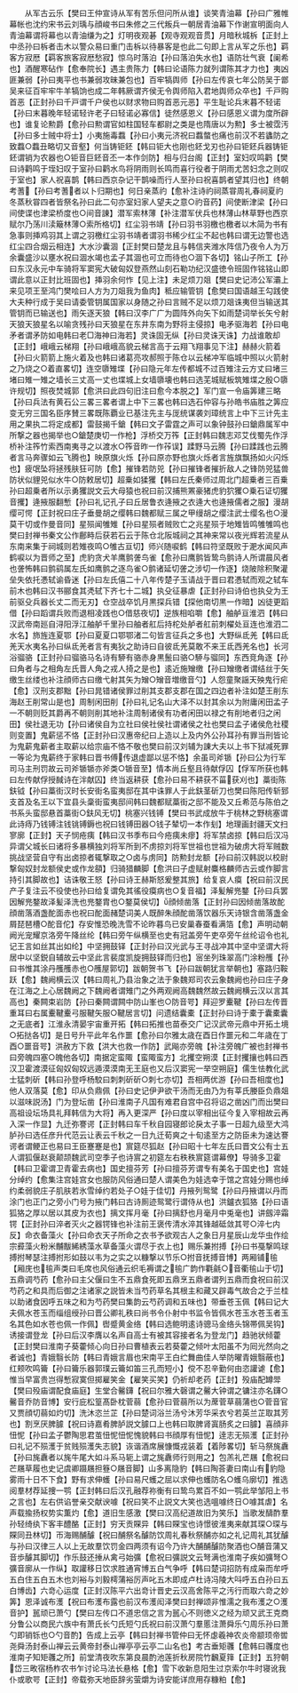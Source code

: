<!-- { "loadSidebar": true } -->
　　从军古云乐【樊曰王仲宣诗从军有苦乐但问所从谁】谈笑青油幕【孙曰广雅帷幕帐也沈约宋书云刘瑀与顔峻书曰朱修之三代叛兵一朝居青油幕下作谢宣明面向人青油幕谓将幕也以青油缣为之】灯明夜观碁【观寺观观音贯】月暗秋城柝【正封上中丞孙曰柝者击木以警众易曰重门击柝以待暴客是也此二句即上言从军之乐也】羁客方寂厯【羁客旅客寂厯愁寂】惊乌时落泊【孙曰落泊失水也】语防壮气衰【阑希也】酒醒寒砧作【愈奉院长】遇主贵陈力【韩曰论语陈力就列谓陈其才力也】夷凶匪兼弱【孙曰夷平也书兼弱攻昧兼包也】百牢犒舆师【孙曰左传哀七年公防吴于鄫吴来征百牢牢牛羊犒饷也成二年韩厥谓齐侯无令舆师陷入君地舆师众卒也】千戸购首恶【正封孙曰千戸谓千户侯也以财求物曰购首恶元恶】平生耻论兵末暮不轻诺【孙曰末暮晚年轻诺轻许老子曰轻诺必寡信】徒然感恩义【孙曰感恩义谓为度所辟也】谁复论勲爵【愈孙曰勲谓官如柱国轻车都尉之类是也隋唐以为勲】多士被霑汚【孙曰多士贼中将士】小夷施毒蠚【孙曰小夷元济祝曰蠚螫也痛也前汉不若蠭防之致蠚○蠚丑略切又音壑】何当铸钜鉟【韩曰钜大也刚也鉟戈刃也孙曰钜鉟兵器铸钜鉟谓销为农器也○钜音巨鉟音丕一本作剑防】相与归台阁【正封】室妇叹鸣鹳【樊曰诗鹳鸣于垤妇叹于室孙曰鹳水鸟将阴雨则长鸣而喜行役者于阴雨尤苦妇念之则叹于室也】家人祝喜鹊【韩曰西京杂记干鹊噪而行人至孙曰祝喜鹊者望其归也】终朝考蓍【孙曰考蓍者以卜归期也】何日亲蒸礿【愈补注诗礿祠蒸甞周礼春祠夏礿冬蒸秋甞四者皆祭名孙曰此二句亦室妇家人望夫之意○礿音药】间使断津梁【孙曰间使谍也津梁桥度也○间音諌】潜军索林薄【补注潜军伏兵也林薄山林草野也西京赋尔乃荡川渎簸林薄○索所格切】红尘羽书靖【孙曰羽书羽檄也檄者以木简为书有急事则挿鸡羽其上谓之羽檄红尘羽书靖者谓羽书稀少红尘不起也韩曰谓无边警也选红尘四合烟云相连】大水沙囊涸【正封樊曰楚龙且与韩信夹潍水阵信乃夜令人为万余囊盛沙以壅水祝曰涸水竭也孟子其涸也可立而待也○涸下各切】铭山子所工【孙曰东汉永元中车骑将军窦宪大破匈奴登燕然山刻石勒功纪汉盛徳令班固作铭铭山即谓此意以正封比班固也】挿羽余何怍【见上注】未足烦刀爼【樊曰史记沛公军灞上来见项王至鸿门樊哙曰人方为刀爼我为鱼肉】秪应输管钥【愈樊曰国语越王勾践使大夫种行成于吴曰请委管钥属国家以身随之孙曰言贼不足以烦刀爼诛夷但当输送其管钥而已输送也】雨矢逐天狼【韩曰汉李广广为圆阵外向矢下如雨楚词举长矢兮射天狼天狼星名以喻贪残孙曰天狼星在东井东南为野将主侵掠】电矛驱海若【孙曰电矛者谓矛防如电韩曰老□海神曰海若】灵诛固无纵【孙曰灵诛天诛】力战谁敢却【正封】峨峨云梯翔【孙曰峨峨高貌云梯言高于云翔飞翔事见下注】赫赫火箭着【孙曰火箭箭上施火着及也韩曰诸葛亮攻郝照于陈仓以云梯冲军临城中照以火箭射之乃烧之○着直畧切】连空隳雉堞【孙曰隐元年左传都城不过百雉注云方丈曰堵三堵曰雉一雉之墙长三丈高一丈也堞城上女墙隳壊也韩曰选芜城赋板筑雉堞之殷○隳许规切】照夜焚城郭【愈洪曰此四句旧注曰愈今本脱之】军门宣一令庙筭建三略【孙曰兵法有黄石公三畧三畧者谓上中下三畧也韩曰选石仲容与孙皓书庙胜之筭应变无穷三国名臣序賛三畧既陈覇业已基注先主与厐统谋袭刘璋统言上中下三计先主用之果执二将定成都】雷鼓揭千鎗【韩曰文子雷霆之声可以象钟鼓孙曰鎗鼎属军中所撃之器也揭举也○鎗楚庚切一作枪】浮桥交万筰【正封韩曰魏志邓艾伐蜀先作浮桥补注筰竹索西南夷寻之以渡水○筰音昨一作莋误】蹂野马云腾【孙曰蹂践也云腾者言马奔骤如云飞腾也】映原旗火烁【孙曰原亦野也旗火烁者言旌旗飘扬如火闪烁也】疲氓坠将拯残肤狂可防【愈】摧锋若防兕【孙曰摧锋者摧折敌人之锋防兕猛兽防状似貍兕似水牛○防敕居切】超乗如猱玃【韩曰左氏秦师过周北门超乗者三百乗孙曰超乗者所以示勇玃説文云大母猿也祝曰前汉捕熊罴豪猪虎豹狖玃○乗石证切玃音攫】逄掖服翻慙【孙曰礼记孔子曰丘居鲁衣逄掖之衣逄大也逄掖儒者之服】漫胡缨可愕【正封祝曰庄子垂曼胡之缨韩曰魏都赋三属之甲缦胡之缨注武士缨名也○漫莫干切或作曼音同】星殒闻雊雉【孙曰星殒者贼败亡之兆星殒于地雉皆鸣雊雊鸣也樊曰封禅书秦文公作鄜畤后获若石云于陈仓北阪城祠之其神来常以夜光辉若流星从东南来集于祠城则若雉夜鸣○雊古亘切】师兴随唳鹤【韩曰符坚既败于淝水闻风声鹤唳以为晋师之至】虎豹贪犬羊鹰鹯詟鸟雀【愈孙曰鹰鹯皆鸷鸟鹯诗人所谓晨风者也詟怖韩曰鹯鹞属左氏如鹰鹯之逐鸟雀○鹯诸延切詟之涉切一作逐】烧陂除积聚灌垒失依托慿轼谕昏迷【孙曰左氏僖二十八年传楚子玉请战于晋曰君慿轼而观之轼车前木也韩曰汉书郦食其凴轼下齐七十二城】执殳征暴虐【正封孙曰诗伯也执殳为王前驱殳兵器长丈二而无刃】仓空战卒饥月黒探兵错【探他南切黒一作暗】凶徒更蹈借【孙曰蹈谓兵败而退相凌践也○借慈夜切】逆族相啗嚼【愈】舳舻亘淮泗【韩曰汉武帝南廵自浔阳浮江舳舻千里孙曰舳者舡后持柁处舻者舡前刺櫂处亘连也淮泗二水名】斾旌连夏鄂【孙曰夏夏口鄂鄂渚二句皆言征兵之多也】大野纵氐羌【韩曰氐羌天水夷名孙曰纵氐羌者言有夷狄之助诗曰自彼氐羌莫敢不来王氐西羌名也】长河浴骝骆【正封孙曰骝骆马名诗有駵有骆赤身黒鬛曰骆○駵与骝同】东西竞角逐【孙曰角者与之相角左氏晋人角之戎人掎之是也】逺近施矰缴【孙曰矰缴者谓结丝于矢缴生丝缕也补注顔师古曰缴弋射其矢为矰○矰音増缴音勺】人怨童聚謡天殃鬼行疟【愈】汉刑支郡黜【孙曰晁错诸侯罪过削其支郡支郡在国之四边者补注如楚王削东海赵王削常山是也】周制闲田削【孙曰礼记名山大泽不以封其余以为附庸闲田孟子一不朝则贬其爵再不朝则削其地补注周制诸侯有功者闲田以禄之有削地者归之闲田】侯社退无功【孙曰诸侯自为立社曰侯社侯社谓诸侯之社也樊曰孟子诸侯危社稷则变置】鬼薪惩不恪【正封孙曰汉惠帝纪曰上造以上及内外公孙耳孙有罪当刑皆论为鬼薪鬼薪者主取薪以给宗庙不恪不敬也樊曰前汉刘辅为諌大夫以上书下狱减死罪一等论为鬼薪终于家韩曰晋书傅传退虚鄙以惩不恪】余虽司斧锧【孙曰公为行军司马主刑罚故云司斧锧锧亦斧类○锧音至】情本尚丘壑且待献俘囚【俘军所获也韩曰左传献俘授馘诗在泮献囚】终当返耕获【愈孙曰易不耕获不菑获刈也】藁街陈鈇钺【孙曰藁街汉时长安街名蛮夷邸在其中诛罪人于此鈇茎斫刀也樊曰陈阳传斩郅支首及名王以下宜县头稾街蛮夷邸间韩曰魏都赋藁街之邸不能及又丘希范与陈伯之书系头蛮邸悬首藁街○鈇风无切】桃塞兴钱镈【樊曰书武成放牛于桃林之野桃塞谓此诗痔乃钱镈注钱铫镈鎒也祝曰钱镈田器○钱子辇切一本作刬】地理画封疆天文扫寥廓【正封】天子悯疮痍【韩曰汉书季布曰今疮痍未瘳】将军禁卤掠【韩曰后汉冯异谓父城长曰诸将多暴横独刘将军所到不虏掠刘将军世祖也世祖为破虏大将军贼数挑战坚营自守有出卤掠者辄撃取之○卤与虏同】防勲封龙额【孙曰前汉韩説以校尉撃匈奴封龙额侯史或作龙頟】归骑猎麟脚【愈洪曰子虚赋射麋格麟师古云或作脚言持引其脚故也】诘诛敬王怒【孙曰诗王赫斯怒爰整其旅】给复哀人瘼【祝曰前汉民产子复注云不役使也孙曰给复谓免其徭役瘼病也○复音福】泽髪解兠鍪【孙曰兵罢因解兠鍪故泽髪泽洗也兠鍪胄也○鍪莫侯切】顔倾凿落【正封孙曰因倾凿落故酡顔凿落酒盏酡面赤也祝曰酡面赭楚词美人既醉朱顔酡凿落饮器乐天诗银含凿落盏金屑琵琶槽○酡音佗】存安惟恐晚洗雪不论昨暮鸟已安巢春蚕看满箔【愈】声明动朝阙光宠耀京洛旁午降丝纶【韩曰旁午纵横至也史有冠盖旁午吏卒旁午丝纶诏令也礼记王言如丝其出如纶】中坚拥鼓铎【正封孙曰汉光武与王寻战冲其中坚中坚谓大将居中以坚鋭自辅故云中坚此言裴度凯旋拥鼓铎而归也】宻坐列珠翠高门涂粉雘【孙曰书惟其涂丹雘雘赤也○雘屋郭切】跋朝贺书飞【孙曰跋朝犹言举朝也】塞路归鞍跃【愈】魏阙横云汉【韩曰周礼乃县治象之法于象魏郑司农云象魏阙也孙曰庄子身在江海之上心居魏阙之下魏阙者谓雉门之外两观阙高魏魏然故云魏阙横云汉以言其高也】秦闗束岩防【孙曰秦闗谓闗中防山峯也○防音咢】拜迎罗櫜鞬【孙曰左传晋重耳曰右属櫜鞬櫜弓服鞬矢服○鞬居言切】问遗结囊橐【正封孙曰诗于橐于囊橐囊之无底者】江淮永清晏宇宙重开拓【韩曰拓推也苗泰交广记汉武帝元鼎中开拓土境○拓挞各切】是日号升平此年名作噩【愈孙曰尔雅太歳在酉日作噩元和二年歳在丁酉○噩音咢】洪赦方下救【洪大也救一作防】武飚亦旁魄【补注旁魄广被也封禅书曰旁魄四塞○魄他各切】南据定蛮陬【蛮陬蛮方】北攫空朔漠【正封攫攘也韩曰西汉卫霍渡漠征匈奴匈奴远遁漠漠南无王庭也又后汉窦宪一举空朔庭】儒生怯教化武士猛刺斫【韩曰孙登呼杨駮曰刺刺斫斫○刺七亦切】吾相两优游【孙曰吾相度也】他人双落莫【愈】印从负鼎佩【孙曰史记伊尹欲干汤而无由乃为有莘氏媵臣负鼎爼以滋味説汤】门为登坛凿【孙曰淮南子凡国有难君自宫中召将诏之凿凶门而出樊曰高祖设坛场具礼拜韩信为大将】再入更深严【孙曰度以宰相出征今复入宰相故云再入深一作显】九迁弥謇谔【正封韩曰车千秋自园寝郎论戾太子事一日超九级至大鸿胪孙曰选任彦升代范云让表云千秋之一日九迁荀爽之十旬逺至方之防臣未为速达謇谔者谓鲠正也易曰王臣蹇蹇是也】賔筵尽狐赵【孙曰昭十七年左氏曰晋文公有士五人谓狐偃赵衰颠颉魏武司空季子也诗賔之初筵左右秩秩賔筵谓幕僚】导骑多卫霍【韩曰卫霍谓卫青霍去病也】国史擅芬芳【孙曰擅芬芳谓专有美名于国史也】宫娃分绰约【愈集注宫娃宫女也服防风俗通曰楚人谓美色为娃选幸于馆之宫娃分赐也绰约柔弱貌庄子肌肤若氷雪绰约若处子○娃于佳切】丹掖列鸳鹭【孙曰丹掖谓以丹而涂门也正门之旁小门号为掖门韩曰古诗厠迹鸳鹭行谓侍从也】洪鑪衣狐狢【孙曰语狐狢之厚以居以其皮为衣也】摛文挥月毫【孙曰摛舒也月毫月中兎毫也】讲劔淬霜锷【正封孙曰淬者灭火之器锷锋也补注前王褒传清水淬其锋越砥敛其咢○淬七内反】命衣备藻火【孙曰命衣天子所命之衣书予欲观古人之象日月星辰山龙华虫作绘宗彛藻火粉米黼黻絺綉藻水草备藻火谓尽于衣上也】赐乐兼拊搏【孙曰书戞撃鸣球搏拊琴瑟注搏拊形如鼓以韦为之实之以糠撃以节乐○拊音抚搏音博】两厢铺毺【厢庑也毺声类曰毛席也风俗通云织毛褥谓之毺广韵作氍毹○音衢毺山于切】五鼎调芍药【愈孙曰主父偃曰生不五鼎食死即五鼎烹五鼎者谓列五鼎而食祝曰前汉芍药之和具而后御之注诸家之説皆未当芍药草名其根主和藏又辟毒气故合之于兰桂以助诸食因呼五味之和为芍药樊曰集韵云芍药调和五味也】带垂苍玉佩【韩曰记大夫佩水苍玉而缁组绶孙曰晋公卿礼秩曰尚书令仆射中书监令皆佩水苍玉水苍玉者玉名其色如水苍也佩一作佩】辔蹙黄金络【韩曰选鲍明逺诗骢马金络头锦帯佩吴钩】诱接谓登龙【孙曰后汉李膺以名声自高士有被其容接者名为登龙门】趋驰状倾藿【正封樊曰淮南子葵藿倾心向日孙曰曹植表云若葵藿之倾叶太阳虽不为囘光然向之者诚也】青娥翳长防【韩曰青娥言眉也宋南平王白纻舞曲佳人举防曜青娥翳蔽也】红颊吹鸣籥【孙曰籥乐器郭璞云籥如笛三孔而短小】傥不忍辛勤何由恣讙谑【愈】惟当早富贵岂得慙寂寞但掷雇笑金【雇笑买笑】仍祈却老药【正封】殁庙配罇斝【樊曰殁庙谓配食庙庭】生堂合毊鑮【祝曰尔雅大磬谓之毊大钟谓之镛注亦名鑮○毊音乔防音博】安行庇松篁髙卧枕菅蒻【愈孙曰菅蒻所以为蓆菅草蒻蒲也○菅音官又贾顔切蒻如灼切】洗沐恣兰芷【孙曰楚词浴兰汤兮沐芳华采衣兮若英兰芷取其芳也】割烹厌脾臄【祝曰诗嘉肴脾胪説文臄口上也韩曰取脾肾寘肠炙之曰臄】喜顔非忸怩【孙曰孟子鬱陶思君茧忸怩忸怩愧貌韩曰书顔厚有忸怩】逹志无殒濩【正封孙曰礼记不殒濩于贫贱殒濩失志貌】诙谐酒席展慷慨戎装着【着陟畧切】斩马祭旄纛【孙曰旄纛者以旄牛尾大如斗系马轭上谓之旄纛师行则用之】包羔礼芒屩【愈祝曰芒屩草履也史记虞卿蹑屩担簦○屩音脚】山多离隐豹【韩曰陶荅妻曰南山有豹隐雾雨十日不下食】野有求伸蠖【孙曰易尺蠖之屈以求伸也蠖防名○蠖乌廓切】推选阅羣材荐延捜一鹗【正封韩曰后汉孔融荐祢衡有曰鸷鸟累百不如一鹗此举邹阳上书之言也】左右供谄誉亲交献谀噱【祝曰笑不止説文大笑也选嗢噱终日○噱其虐】名声载揄扬权势实薫灼【愈】道旧生感激【樊曰汉高纪道故旧为笑乐】当歌发醻酢羣孙轻绮纨下客丰醴酪【正封】穷天贡賝异【韩曰賝宝也诗憬彼淮夷来献其琛○琛与賝同丑林切】帀海赐酺醵【祝曰酺祭名醵防饮周礼春秋祭酺亦如之礼记周礼其犹醵与孙曰汉律三人以上无故羣饮罚金四两须有诏今乃许大酺酺醵防聚酒也○酺音蒲又音歩醵其脚切】作乐鼓还捶从禽弓始彍【愈祝曰彍説文云弩满也淮南子疾如彍弩○彍音廓从一作纵】取讙移日饮求胜通宵博五白气争呼【韩曰楚词招防有成枭而牟呼五白住五白五木也刘裕与刘毅樗蒲裕厉声叱五木即成卢杜诗冯陵大呌呼五白孙曰五白博齿】六竒心运度【正封汉陈平六出竒计晋史云汉高舍陈平之汚行而取六竒之妙筭】恩泽诚布濩【祝曰布濩布露也前汉布濩闳泽樊曰封禅颂非惟濡之我布濩之○濩音护】嚚顽已萧勺【樊曰左传口不道忠信之言为嚚心不则徳义之经为顽又武王克商分鲁公以商民六族中有萧氏长勺氏短勺氏祝曰前汉萧勺羣慝注萧舜乐勺周乐孙曰萧勺即销铄也○勺音酌】告成上云亭【韩曰封禅书管仲曰无怀虙羲神农炎帝颛顼帝喾尧舜汤封泰山禅云云黄帝封泰山禅亭亭云亭二山名也】考古垂矩彠【愈韩曰彠度也淮南子知矩彠之所】前堂清夜吹东第良晨酌池莲折秋房院竹飜夏箨【正封】五狩朝岱三畋宿杨柞农书乍讨论马法长悬格【愈】雪下收新息阳生过京索尔牛时寝讹我仆或歌咢【正封】帝载弥天地臣辞劣萤爝为诗安能详庶用存糠粕【愈】
